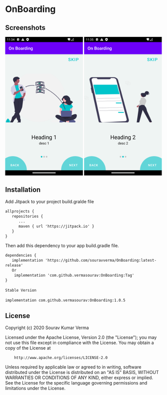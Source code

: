 # OnBoarding

## Screenshots

<img src="https://github.com/vermasourav/OnBoarding/blob/main/Screenshots/screen_1.png" width="250px" />

<img src="https://github.com/vermasourav/OnBoarding/blob/main/Screenshots/screen_2.png" width="250px" />


## Installation

Add Jitpack to your project build.gralde file

```
allprojects {
   repositories {
      ...
      maven { url 'https://jitpack.io' }
   }
}
```

Then add this dependency to your app build.gradle file.

```
dependencies {
   implementation 'https://github.com/souravverma/OnBoarding:latest-release'
   Or
    implementation 'com.github.vermasourav:OnBoarding:Tag'
}

Stable Version

implementation com.github.vermasourav:OnBoarding:1.0.5

```



## License

Copyright (c) 2020 Sourav Kumar Verma

Licensed under the Apache License, Version 2.0 (the "License");
you may not use this file except in compliance with the License.
You may obtain a copy of the License at

        http://www.apache.org/licenses/LICENSE-2.0

Unless required by applicable law or agreed to in writing, software
distributed under the License is distributed on an "AS IS" BASIS,
WITHOUT WARRANTIES OR CONDITIONS OF ANY KIND, either express or implied.
See the License for the specific language governing permissions and
limitations under the License.
